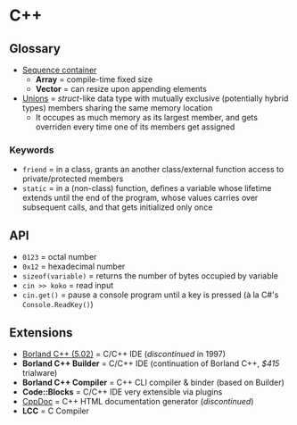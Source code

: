 # C++

## Glossary

* [Sequence container](https://en.wikipedia.org/wiki/Sequence_container_(C%2B%2B))
  * **Array** = compile-time fixed size
  * **Vector** = can resize upon appending elements
* [Unions](https://www.tutorialspoint.com/cprogramming/c_unions.htm) = _struct_-like data type with mutually exclusive (potentially hybrid types) members sharing the same memory location
  * It occupes as much memory as its largest member, and gets overriden every time one of its members get assigned

### Keywords

* `friend` = in a class, grants an another class/external function access to private/protected members
* `static` = in a (non-class) function, defines a variable whose lifetime extends until the end of the program, whose values carries over subsequent calls, and that gets initialized only once

## API

* `0123` = octal number
* `0x12` = hexadecimal number
* `sizeof(variable)` = returns the number of bytes occupied by variable
* `cin >> koko` = read input
* `cin.get()` = pause a console program until a key is pressed (à la C#'s `Console.ReadKey()`)

## Extensions

* [Borland C++ (5.02)](https://archive.org/details/BorlandC5.02) = C/C++ IDE (_discontinued_ in 1997)
* **Borland C++ Builder** = C/C++ IDE (continuation of Borland C++, _$415_ trialware)
* **Borland C++ Compiler** = C++ CLI compiler & binder (based on Builder)
* **Code::Blocks** = C/C++ IDE very extensible via plugins
* [CppDoc](https://download.cnet.com/CppDoc/3000-2383_4-10055397.html) = C++ HTML documentation generator (_discontinued_)
* **LCC** = C Compiler
